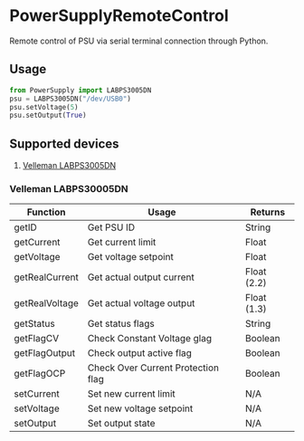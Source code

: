 # PowerSupplyRemoteControl
Remote control of PSU via serial terminal connection through Python.

## Usage
```python
from PowerSupply import LABPS3005DN
psu = LABPS3005DN("/dev/USB0")
psu.setVoltage(5)
psu.setOutput(True)
```

## Supported devices
1. [Velleman LABPS3005DN](#velleman-labps30005dn)

### Velleman LABPS30005DN
| Function | Usage | Returns |
|---|---|---|
| getID | Get PSU ID | String |
| getCurrent | Get current limit | Float |
| getVoltage | Get voltage setpoint | Float |
| getRealCurrent | Get actual output current | Float (2.2) |
| getRealVoltage | Get actual voltage output | Float (1.3) |
| getStatus | Get status flags | String |
| getFlagCV | Check Constant Voltage glag | Boolean |
| getFlagOutput | Check output active flag | Boolean |
| getFlagOCP | Check Over Current Protection flag | Boolean |
| setCurrent | Set new current limit | N/A |
| setVoltage | Set new voltage setpoint | N/A |
| setOutput | Set output state | N/A |